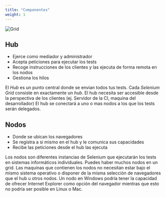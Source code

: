 ```yaml
---
title: "Componentes"
weight: 1
---
```


![Grid](/images/grid.png)

## Hub
* Ejerce como mediador y administrador
* Acepta peticiones para ejecutar los tests
* Recoge instrucciones de los clientes y las ejecuta de forma remota en los nodos
* Gestiona los hilos

El _Hub_ es un punto central donde se envian todos tus tests.
Cada _Selenium Grid_ consiste en exactamente un _hub_. El hub necesita ser 
accesible desde la perspectiva de los clientes (ej. Servidor de la CI, maquina 
del desarrollador)
El hub se conectará a uno o mas nodos a los que los tests serán delegados.

## Nodos

* Donde se ubican los navegadores
* Se registra a si mismo en el hub y le comunica sus capacidades
* Recibe las peticiones desde el hub las ejecuta

Los nodos son diferentes instancias de Selenium que ejecutarán los tests en
sistemas informáticos individuales.
Puedes haber muchos nodos en un grid.
Las maquinas que contienen los nodos no necesitan estar bajo el mismo sistema 
operativo o disponer de la misma selección de navegadores que el hub u otros 
nodos.
Un nodo en Windows podría tener la capacidad de ofrecer Internet Explorer como 
opción del navegador mientras que esto no podría ser posible en Linux o Mac.
